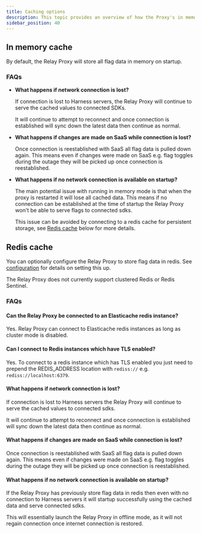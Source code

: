 ```yaml
---
title: Caching options
description: This topic provides an overview of how the Proxy's in memory cache functions
sidebar_position: 40
---
```


## In memory cache

By default, the Relay Proxy will store all flag data in memory on startup.

### FAQs

* **What happens if network connection is lost?**

	If connection is lost to Harness servers, the Relay Proxy will continue to serve the cached values to connected SDKs. 

	It will continue to attempt to reconnect and once connection is established will sync down the latest data then continue as normal. 

* **What happens if changes are made on SaaS while connection is lost?**

	Once connection is reestablished with SaaS all flag data is pulled down again. This means even if changes were made on SaaS e.g. flag toggles during the outage they will be picked up once connection is reestablished.

* **What happens if no network connection is available on startup?**

	The main potential issue with running in memory mode is that when the proxy is restarted it will lose all cached data. This means if no connection can be established at the time of startup the Relay Proxy won't be able to serve flags to connected sdks. 

	This issue can be avoided by connecting to a redis cache for persistent storage, see [Redis cache](#redis-cache) below for more details.

## Redis cache

You can optionally configure the Relay Proxy to store flag data in redis. See [configuration](./configuration.md) for details on setting this up.

The Relay Proxy does not currently support clustered Redis or Redis Sentinel.

### FAQs

#### Can the Relay Proxy be connected to an Elasticache redis instance?
Yes. Relay Proxy can connect to Elasticache redis instances as long as cluster mode is disabled. 

#### Can I connect to Redis instances which have TLS enabled?
Yes. To connect to a redis instance which has TLS enabled you just need to prepend the REDIS_ADDRESS location with `rediss://` e.g. `rediss://localhost:6379`.

#### What happens if network connection is lost?
If connection is lost to Harness servers the Relay Proxy will continue to serve the cached values to connected sdks.

It will continue to attempt to reconnect and once connection is established will sync down the latest data then continue as normal.

#### What happens if changes are made on SaaS while connection is lost?
Once connection is reestablished with SaaS all flag data is pulled down again. This means even if changes were made on SaaS e.g. flag toggles during the outage they will be picked up once connection is reestablished.

#### What happens if no network connection is available on startup?
If the Relay Proxy has previously store flag data in redis then even with no connection to Harness servers it will startup successfully using the cached data and serve connected sdks.

This will essentially launch the Relay Proxy in offline mode, as it will not regain connection once internet connection is restored.


